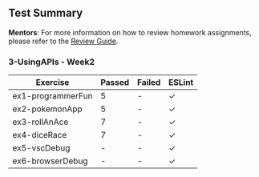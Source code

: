 ## Test Summary

**Mentors**: For more information on how to review homework assignments, please refer to the [Review Guide](https://github.com/HackYourFuture/mentors/blob/main/assignment-support/review-guide.md).

### 3-UsingAPIs - Week2

|     Exercise      | Passed | Failed | ESLint |
|-------------------|--------|--------|--------|
| ex1-programmerFun |   5    |   -    |   ✓    |
| ex2-pokemonApp    |   5    |   -    |   ✓    |
| ex3-rollAnAce     |   7    |   -    |   ✓    |
| ex4-diceRace      |   7    |   -    |   ✓    |
| ex5-vscDebug      |   -    |   -    |   ✓    |
| ex6-browserDebug  |   -    |   -    |   ✓    |
